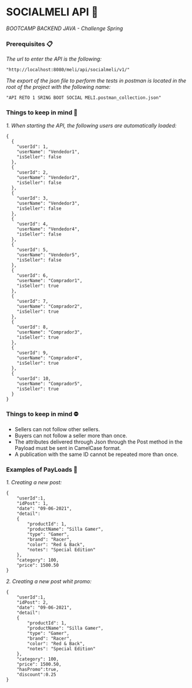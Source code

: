 # SOCIALMELI API 🤝

_BOOTCAMP BACKEND JAVA - Challenge Spring_

### Prerequisites 📋

_The url to enter the API is the following:_

```
"http://localhost:8080/meli/api/socialmeli/v1/"
```
_The export of the json file to perform the tests in postman is located in the root of the project with the following name:_

```
"API RETO 1 SRING BOOT SOCIAL MELI.postman_collection.json"
```

### Things to keep in mind 📌

_1. When starting the API, the following users are automatically loaded:_

```
{
  {
    "userId": 1,
    "userName": "Vendedor1",
    "isSeller": false
  },
  {
    "userId": 2,
    "userName": "Vendedor2",
    "isSeller": false
  },
  {
    "userId": 3,
    "userName": "Vendedor3",
    "isSeller": false
  },
  {
    "userId": 4,
    "userName": "Vendedor4",
    "isSeller": false
  },
  {
    "userId": 5,
    "userName": "Vendedor5",
    "isSeller": false
  },
  {
    "userId": 6,
    "userName": "Comprador1",
    "isSeller": true
  },
  {
    "userId": 7,
    "userName": "Comprador2",
    "isSeller": true
  },
  {
    "userId": 8,
    "userName": "Comprador3",
    "isSeller": true
  },
  {
    "userId": 9,
    "userName": "Comprador4",
    "isSeller": true
  },
  {
    "userId": 10,
    "userName": "Comprador5",
    "isSeller": true
  }
}
```
### Things to keep in mind ⛔️

* Sellers can not follow other sellers.
* Buyers can not follow a seller more than once.
* The attributes delivered through Json through the Post method in the Payload must be sent in CamelCase format.
* A publication with the same ID cannot be repeated more than once.

### Examples of PayLoads 📎
_1. Creating a new post:_ 
```
{
    "userId":1,
    "idPost": 1,
    "date": "09-06-2021",
    "detail":
    {
        "productId": 1,
        "productName": "Silla Gamer",
        "type": "Gamer",
        "brand": "Racer",
        "color": "Red & Back",
        "notes": "Special Edition"
    },
    "category": 100,
    "price": 1500.50
}
```
_2. Creating a new post whit promo:_
```
{
    "userId":1,
    "idPost": 2,
    "date": "09-06-2021",
    "detail":
    {
        "productId": 1,
        "productName": "Silla Gamer",
        "type": "Gamer",
        "brand": "Racer",
        "color": "Red & Back",
        "notes": "Special Edition"
    },
    "category": 100,
    "price": 1500.50,
    "hasPromo":true,
    "discount":0.25
}
```